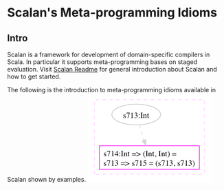 # Scalan's Meta-programming Idioms   

## Intro

Scalan is a framework for development of domain-specific compilers in Scala. In particular it supports meta-programming bases on staged evaluation. Visit [Scalan Readme](https://github.com/scalan/scalan/blob/master/README.md) for general introduction about Scalan and how to get started. 

The following is the introduction to meta-programming idioms available in Scalan shown by examples.
![Image](graphs/t14_2_structs.dot.png)

